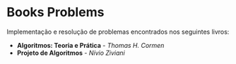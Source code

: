# Books Problems

Implementação e resolução de problemas encontrados nos seguintes livros:

* __Algoritmos: Teoria e Prática__ - _Thomas H. Cormen_
* __Projeto de Algoritmos__        - _Nívio Ziviani_